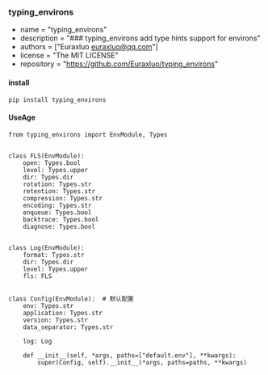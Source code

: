 ### typing_environs 
- name = "typing_environs"
- description = "### typing_environs add type hints support  for environs"
- authors = ["Euraxluo <euraxluo@qq.com>"]
- license = "The MIT LICENSE"
- repository = "https://github.com/Euraxluo/typing_environs"

#### install
`pip install typing_environs`

#### UseAge
```
from typing_environs import EnvModule, Types


class FLS(EnvModule):
    open: Types.bool
    level: Types.upper
    dir: Types.dir
    rotation: Types.str
    retention: Types.str
    compression: Types.str
    encoding: Types.str
    enqueue: Types.bool
    backtrace: Types.bool
    diagnose: Types.bool


class Log(EnvModule):
    format: Types.str
    dir: Types.dir
    level: Types.upper
    fls: FLS


class Config(EnvModule):  # 默认配置
    env: Types.str
    application: Types.str
    version: Types.str
    data_separator: Types.str

    log: Log

    def __init__(self, *args, paths=["default.env"], **kwargs):
        super(Config, self).__init__(*args, paths=paths, **kwargs)
```